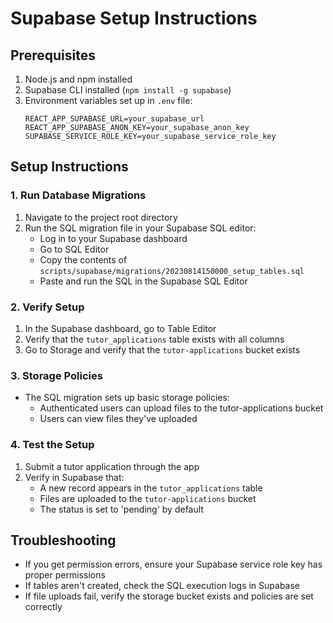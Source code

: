 # Supabase Setup Instructions

## Prerequisites

1. Node.js and npm installed
2. Supabase CLI installed (`npm install -g supabase`)
3. Environment variables set up in `.env` file:
   ```
   REACT_APP_SUPABASE_URL=your_supabase_url
   REACT_APP_SUPABASE_ANON_KEY=your_supabase_anon_key
   SUPABASE_SERVICE_ROLE_KEY=your_supabase_service_role_key
   ```

## Setup Instructions

### 1. Run Database Migrations

1. Navigate to the project root directory
2. Run the SQL migration file in your Supabase SQL editor:
   - Log in to your Supabase dashboard
   - Go to SQL Editor
   - Copy the contents of `scripts/supabase/migrations/20230814150000_setup_tables.sql`
   - Paste and run the SQL in the Supabase SQL Editor

### 2. Verify Setup

1. In the Supabase dashboard, go to Table Editor
2. Verify that the `tutor_applications` table exists with all columns
3. Go to Storage and verify that the `tutor-applications` bucket exists

### 3. Storage Policies

- The SQL migration sets up basic storage policies:
  - Authenticated users can upload files to the tutor-applications bucket
  - Users can view files they've uploaded

### 4. Test the Setup

1. Submit a tutor application through the app
2. Verify in Supabase that:
   - A new record appears in the `tutor_applications` table
   - Files are uploaded to the `tutor-applications` bucket
   - The status is set to 'pending' by default

## Troubleshooting

- If you get permission errors, ensure your Supabase service role key has proper permissions
- If tables aren't created, check the SQL execution logs in Supabase
- If file uploads fail, verify the storage bucket exists and policies are set correctly
